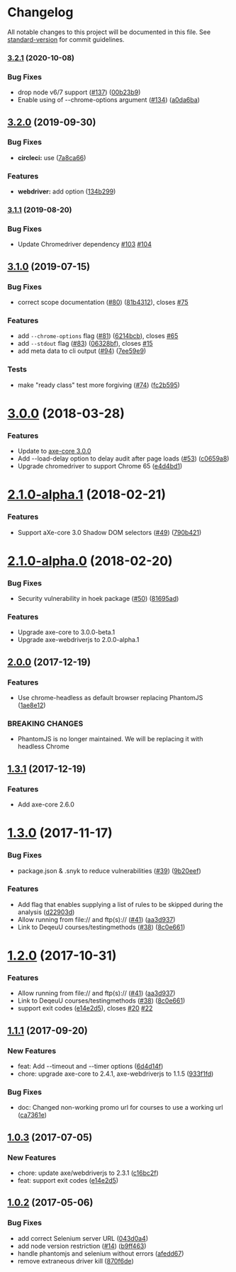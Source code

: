 # Changelog

All notable changes to this project will be documented in this file. See [standard-version](https://github.com/conventional-changelog/standard-version) for commit guidelines.

### [3.2.1](https://github.com/dequelabs/axe-cli/compare/v3.2.0...v3.2.1) (2020-10-08)

### Bug Fixes

- drop node v6/7 support ([#137](https://github.com/dequelabs/axe-cli/issues/137)) ([00b23b9](https://github.com/dequelabs/axe-cli/commit/00b23b9))
- Enable using of --chrome-options argument ([#134](https://github.com/dequelabs/axe-cli/issues/134)) ([a0da6ba](https://github.com/dequelabs/axe-cli/commit/a0da6ba))

## [3.2.0](https://github.com/dequelabs/axe-cli/compare/v3.1.1...v3.2.0) (2019-09-30)

### Bug Fixes

- **circleci:** use ([7a8ca66](https://github.com/dequelabs/axe-cli/commit/7a8ca66))

### Features

- **webdriver:** add option ([134b299](https://github.com/dequelabs/axe-cli/commit/134b299))

### [3.1.1](https://github.com/dequelabs/axe-cli/compare/v3.1.0...v3.1.1) (2019-08-20)

### Bug Fixes

- Update Chromedriver dependency [#103](https://github.com/dequelabs/axe-cli/issues/103) [#104](https://github.com/dequelabs/axe-cli/issues/104)

## [3.1.0](https://github.com/dequelabs/axe-cli/compare/v3.0.0...v3.1.0) (2019-07-15)

### Bug Fixes

- correct scope documentation ([#80](https://github.com/dequelabs/axe-cli/issues/80)) ([81b4312](https://github.com/dequelabs/axe-cli/commit/81b4312)), closes [#75](https://github.com/dequelabs/axe-cli/issues/75)

### Features

- add `--chrome-options` flag ([#81](https://github.com/dequelabs/axe-cli/issues/81)) ([6214bcb](https://github.com/dequelabs/axe-cli/commit/6214bcb)), closes [#65](https://github.com/dequelabs/axe-cli/issues/65)
- add `--stdout` flag ([#83](https://github.com/dequelabs/axe-cli/issues/83)) ([06328bf](https://github.com/dequelabs/axe-cli/commit/06328bf)), closes [#15](https://github.com/dequelabs/axe-cli/issues/15)
- add meta data to cli output ([#94](https://github.com/dequelabs/axe-cli/issues/94)) ([7ee59e9](https://github.com/dequelabs/axe-cli/commit/7ee59e9))

### Tests

- make "ready class" test more forgiving ([#74](https://github.com/dequelabs/axe-cli/issues/74)) ([fc2b595](https://github.com/dequelabs/axe-cli/commit/fc2b595))

<a name="3.0.0"></a>

# [3.0.0](https://github.com/dequelabs/axe-cli/compare/v2.1.0-alpha.1...v3.0.0) (2018-03-28)

### Features

- Update to [axe-core 3.0.0](https://github.com/dequelabs/axe-core/releases/tag/v3.0.0)
- Add --load-delay option to delay audit after page loads ([#53](https://github.com/dequelabs/axe-cli/issues/53)) ([c0659a8](https://github.com/dequelabs/axe-cli/commit/c0659a8))
- Upgrade chromedriver to support Chrome 65 ([e4d4bd1](https://github.com/dequelabs/axe-cli/commit/e4d4bd1))

<a name="2.1.0-alpha.1"></a>

# [2.1.0-alpha.1](https://github.com/dequelabs/axe-cli/compare/v2.1.0-alpha.0...v2.1.0-alpha.1) (2018-02-21)

### Features

- Support aXe-core 3.0 Shadow DOM selectors ([#49](https://github.com/dequelabs/axe-cli/issues/49)) ([790b421](https://github.com/dequelabs/axe-cli/commit/790b421))

<a name="2.1.0-alpha.0"></a>

# [2.1.0-alpha.0](https://github.com/dequelabs/axe-cli/compare/v2.0.0...v2.1.0-alpha.0) (2018-02-20)

### Bug Fixes

- Security vulnerability in hoek package ([#50](https://github.com/dequelabs/axe-cli/issues/50)) ([81695ad](https://github.com/dequelabs/axe-cli/commit/81695ad))

### Features

- Upgrade axe-core to 3.0.0-beta.1
- Upgrade axe-webdriverjs to 2.0.0-alpha.1

<a name="2.0.0"></a>

## [2.0.0](https://github.com/dequelabs/axe-cli/compare/v1.3.1...v2.0.0) (2017-12-19)

### Features

- Use chrome-headless as default browser replacing PhantomJS ([1ae8e12](https://github.com/dequelabs/axe-cli/commit/1ae8e12))

### BREAKING CHANGES

- PhantomJS is no longer maintained. We will be
  replacing it with headless Chrome

<a name="1.3.1"></a>

## [1.3.1](https://github.com/dequelabs/axe-cli/compare/v1.3.0...v1.3.1) (2017-12-19)

### Features

- Add axe-core 2.6.0

<a name="1.3.0"></a>

# [1.3.0](https://github.com/dequelabs/axe-cli/compare/v1.1.1...v1.3.0) (2017-11-17)

### Bug Fixes

- package.json & .snyk to reduce vulnerabilities ([#39](https://github.com/dequelabs/axe-cli/issues/39)) ([9b20eef](https://github.com/dequelabs/axe-cli/commit/9b20eef))

### Features

- Add flag that enables supplying a list of rules to be skipped during the analysis ([d22903d](https://github.com/dequelabs/axe-cli/commit/d22903d))
- Allow running from file:// and ftp(s):// ([#41](https://github.com/dequelabs/axe-cli/issues/41)) ([aa3d937](https://github.com/dequelabs/axe-cli/commit/aa3d937))
- Link to DeqeuU courses/testingmethods ([#38](https://github.com/dequelabs/axe-cli/issues/38)) ([8c0e661](https://github.com/dequelabs/axe-cli/commit/8c0e661))

<a name="1.2.0"></a>

# [1.2.0](https://github.com/dequelabs/axe-cli/compare/1.0.2...1.2.0) (2017-10-31)

### Features

- Allow running from file:// and ftp(s):// ([#41](https://github.com/dequelabs/axe-cli/issues/41)) ([aa3d937](https://github.com/dequelabs/axe-cli/commit/aa3d937))
- Link to DeqeuU courses/testingmethods ([#38](https://github.com/dequelabs/axe-cli/issues/38)) ([8c0e661](https://github.com/dequelabs/axe-cli/commit/8c0e661))
- support exit codes ([e14e2d5](https://github.com/dequelabs/axe-cli/commit/e14e2d5)), closes [#20](https://github.com/dequelabs/axe-cli/issues/20) [#22](https://github.com/dequelabs/axe-cli/issues/22)

<a name="1.1.1"></a>

## [1.1.1](https://github.com/dequelabs/axe-cli/compare/1.0.3...1.1.1) (2017-09-20)

### New Features

- feat: Add --timeout and --timer options ([6d4d14f](https://github.com/dequelabs/axe-cli/commit/6d4d14f80e63bef2d54b3704a818a8ca8b1bb0e3))
- chore: upgrade axe-core to 2.4.1, axe-webdriverjs to 1.1.5 ([933f1fd](https://github.com/dequelabs/axe-cli/commit/933f1fdb60b06c6fbbcf6d77763dd334d4df8d73))

### Bug Fixes

- doc: Changed non-working promo url for courses to use a working url ([ca7361e](https://github.com/dequelabs/axe-cli/commit/ca7361e653ccb8f3a0138d0dc5f800ff09136351))

<a name="1.0.3"></a>

## [1.0.3](https://github.com/dequelabs/axe-cli/compare/1.0.2...1.0.3) (2017-07-05)

### New Features

- chore: update axe/webdriverjs to 2.3.1 ([c16bc2f](https://github.com/dequelabs/axe-cli/commit/c16bc2f48f60fbdc556c983db396794cad083a71))
- feat: support exit codes ([e14e2d5](https://github.com/dequelabs/axe-cli/commit/e14e2d503fc52e6ca38378dd865f8948ed1f9d88))

<a name="1.0.2"></a>

## [1.0.2](https://github.com/dequelabs/axe-cli/compare/043d0a4...1.0.2) (2017-05-06)

### Bug Fixes

- add correct Selenium server URL ([043d0a4](https://github.com/dequelabs/axe-cli/commit/043d0a4))
- add node version restriction ([#14](https://github.com/dequelabs/axe-cli/issues/14)) ([b9ff463](https://github.com/dequelabs/axe-cli/commit/b9ff463))
- handle phantomjs and selenium without errors ([afedd67](https://github.com/dequelabs/axe-cli/commit/afedd67))
- remove extraneous driver kill ([870f6de](https://github.com/dequelabs/axe-cli/commit/870f6de))
